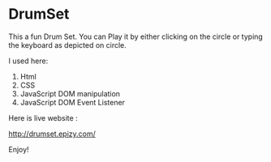 # DrumSet
This a fun Drum Set.
You can Play it by either clicking on the circle or typing the keyboard as depicted on circle. 

I used here:
1. Html
2. CSS 
3. JavaScript DOM manipulation
4. JavaScript DOM Event Listener 

Here is live website :

http://drumset.epizy.com/

Enjoy!
